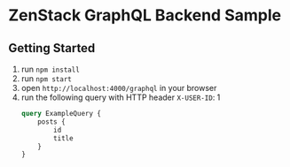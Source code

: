 # ZenStack GraphQL Backend Sample

## Getting Started

1. run `npm install`
2. run `npm start`
3. open `http://localhost:4000/graphql` in your browser
4. run the following query with HTTP header `X-USER-ID`: 1
    ```graphql
    query ExampleQuery {
        posts {
            id
            title
        }
    }
    ```
